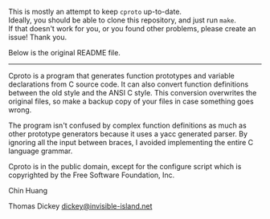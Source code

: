 
This is mostly an attempt to keep `cproto` up-to-date.  
Ideally, you should be able to clone this repository, and just run `make`.  
If that doesn't work for you, or you found other problems, please create an issue! Thank you.


Below is the original README file.

----

Cproto is a program that generates function prototypes and variable
declarations from C source code.  It can also convert function definitions
between the old style and the ANSI C style.  This conversion overwrites the
original files, so make a backup copy of your files in case something goes
wrong.

The program isn't confused by complex function definitions as much as other
prototype generators because it uses a yacc generated parser.  By ignoring all
the input between braces, I avoided implementing the entire C language grammar.

Cproto is in the public domain, except for the configure script which is
copyrighted by the Free Software Foundation, Inc.

Chin Huang

Thomas Dickey
dickey@invisible-island.net
